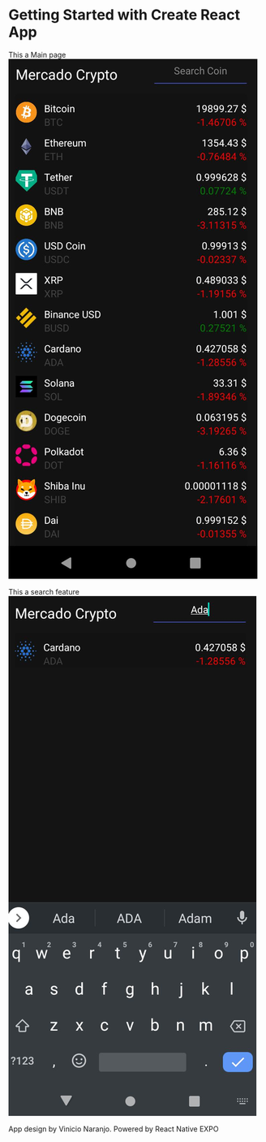 # Getting Started with Create React App
This a Main page
![Image text](https://github.com/6aligula/app-react-native-coingecko/blob/master/images/main.JPG)

This a search feature
![Image text](https://github.com/6aligula/app-react-native-coingecko/blob/master/images/search.JPG)

App design by Vinicio Naranjo. 
Powered by React Native EXPO
